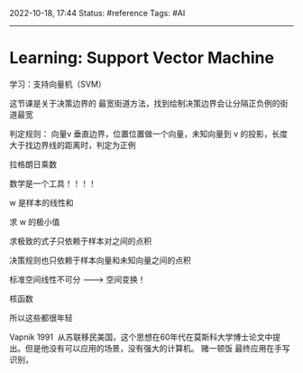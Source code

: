 2022-10-18, 17:44
Status: #reference 
Tags: #AI 

---
# Learning: Support Vector Machine

学习：支持向量机（SVM）
  
这节课是关于决策边界的
最宽街道方法，找到绘制决策边界会让分隔正负例的街道最宽


判定规则：
向量v 垂直边界，位置位置做一个向量，未知向量到 v 的投影，长度大于找边界线的距离时，判定为正例

拉格朗日乘数

数学是一个工具！！！！

w 是样本的线性和

求 w 的极小值

求极致的式子只依赖于样本对之间的点积

决策规则也只依赖于样本向量和未知向量之间的点积

标准空间线性不可分 ---> 空间变换！

核函数

所以这些都很年轻

Vapnik 1991  从苏联移民美国，这个思想在60年代在莫斯科大学博士论文中提出。但是他没有可以应用的场景，没有强大的计算机。
赌一顿饭
最终应用在手写识别，